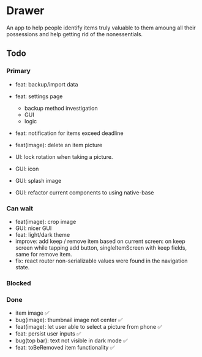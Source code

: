# Drawer

An app to help people identify items truly valuable to them amoung all their possessions and help getting rid of the nonessentials.

## Todo

### Primary

- feat: backup/import data
- feat: settings page

  - backup method investigation
  - GUI
  - logic

- feat: notification for items exceed deadline

- feat(image): delete an item picture

- UI: lock rotation when taking a picture.
- GUI: icon
- GUI: splash image
- GUI: refactor current components to using native-base

### Can wait

- feat(image): crop image
- GUI: nicer GUI
- feat: light/dark theme
- improve: add keep / remove item based on current screen: on keep screen while tapping add button, singleItemScreen with keep fields, same for remove item.
- fix: react router non-serializable values were found in the navigation state.

### Blocked

### Done

- item image ✅
- bug(image): thumbnail image not center ✅
- feat(image): let user able to select a picture from phone ✅
- feat: persist user inputs ✅
- bug(top bar): text not visible in dark mode ✅
- feat: toBeRemoved item functionality ✅
